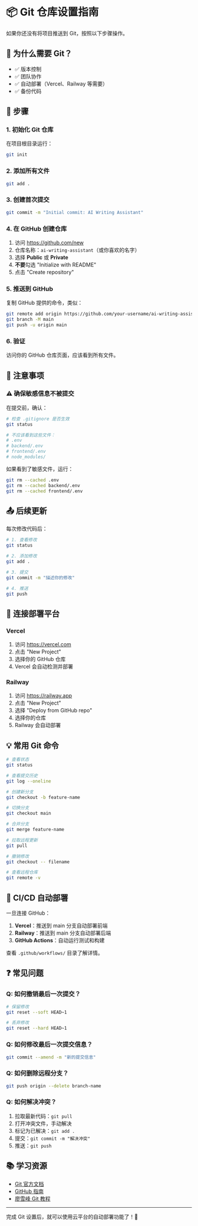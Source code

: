 # 📦 Git 仓库设置指南

如果你还没有将项目推送到 Git，按照以下步骤操作。

## 🎯 为什么需要 Git？

- ✅ 版本控制
- ✅ 团队协作
- ✅ 自动部署（Vercel、Railway 等需要）
- ✅ 备份代码

## 📝 步骤

### 1. 初始化 Git 仓库

在项目根目录运行：

```bash
git init
```

### 2. 添加所有文件

```bash
git add .
```

### 3. 创建首次提交

```bash
git commit -m "Initial commit: AI Writing Assistant"
```

### 4. 在 GitHub 创建仓库

1. 访问 https://github.com/new
2. 仓库名称：`ai-writing-assistant`（或你喜欢的名字）
3. 选择 **Public** 或 **Private**
4. **不要**勾选 "Initialize with README"
5. 点击 "Create repository"

### 5. 推送到 GitHub

复制 GitHub 提供的命令，类似：

```bash
git remote add origin https://github.com/your-username/ai-writing-assistant.git
git branch -M main
git push -u origin main
```

### 6. 验证

访问你的 GitHub 仓库页面，应该看到所有文件。

## 🔐 注意事项

### ⚠️ 确保敏感信息不被提交

在提交前，确认：

```bash
# 检查 .gitignore 是否生效
git status

# 不应该看到这些文件：
# .env
# backend/.env
# frontend/.env
# node_modules/
```

如果看到了敏感文件，运行：

```bash
git rm --cached .env
git rm --cached backend/.env
git rm --cached frontend/.env
```

## 📤 后续更新

每次修改代码后：

```bash
# 1. 查看修改
git status

# 2. 添加修改
git add .

# 3. 提交
git commit -m "描述你的修改"

# 4. 推送
git push
```

## 🚀 连接部署平台

### Vercel

1. 访问 https://vercel.com
2. 点击 "New Project"
3. 选择你的 GitHub 仓库
4. Vercel 会自动检测并部署

### Railway

1. 访问 https://railway.app
2. 点击 "New Project"
3. 选择 "Deploy from GitHub repo"
4. 选择你的仓库
5. Railway 会自动部署

## 💡 常用 Git 命令

```bash
# 查看状态
git status

# 查看提交历史
git log --oneline

# 创建新分支
git checkout -b feature-name

# 切换分支
git checkout main

# 合并分支
git merge feature-name

# 拉取远程更新
git pull

# 撤销修改
git checkout -- filename

# 查看远程仓库
git remote -v
```

## 🔄 CI/CD 自动部署

一旦连接 GitHub：

1. **Vercel**：推送到 main 分支自动部署前端
2. **Railway**：推送到 main 分支自动部署后端
3. **GitHub Actions**：自动运行测试和构建

查看 `.github/workflows/` 目录了解详情。

## ❓ 常见问题

### Q: 如何撤销最后一次提交？

```bash
# 保留修改
git reset --soft HEAD~1

# 丢弃修改
git reset --hard HEAD~1
```

### Q: 如何修改最后一次提交信息？

```bash
git commit --amend -m "新的提交信息"
```

### Q: 如何删除远程分支？

```bash
git push origin --delete branch-name
```

### Q: 如何解决冲突？

1. 拉取最新代码：`git pull`
2. 打开冲突文件，手动解决
3. 标记为已解决：`git add .`
4. 提交：`git commit -m "解决冲突"`
5. 推送：`git push`

## 📚 学习资源

- [Git 官方文档](https://git-scm.com/doc)
- [GitHub 指南](https://guides.github.com/)
- [廖雪峰 Git 教程](https://www.liaoxuefeng.com/wiki/896043488029600)

---

完成 Git 设置后，就可以使用云平台的自动部署功能了！🎉

